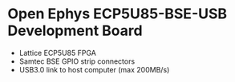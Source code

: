 # Open Ephys ECP5U85-BSE-USB Development Board

- Lattice ECP5U85 FPGA
- Samtec BSE GPIO strip connectors
- USB3.0 link to host computer (max 200MB/s)

